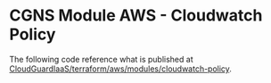 # CGNS Module AWS - Cloudwatch Policy

The following code reference what is published at [CloudGuardIaaS/terraform/aws/modules/cloudwatch-policy](https://github.com/CheckPointSW/CloudGuardIaaS/tree/master/terraform/aws/modules/cloudwatch-policy).
